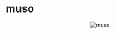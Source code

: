 <!--
 Copyright (C) 2020 kevin
 
 This file is part of muso.
 
 muso is free software: you can redistribute it and/or modify
 it under the terms of the GNU General Public License as published by
 the Free Software Foundation, either version 3 of the License, or
 (at your option) any later version.
 
 muso is distributed in the hope that it will be useful,
 but WITHOUT ANY WARRANTY; without even the implied warranty of
 MERCHANTABILITY or FITNESS FOR A PARTICULAR PURPOSE.  See the
 GNU General Public License for more details.
 
 You should have received a copy of the GNU General Public License
 along with muso.  If not, see <http://www.gnu.org/licenses/>.
-->

# muso 
<p align="center">
    <image src="logo/muso.png" alt="muso"></image>
</p>